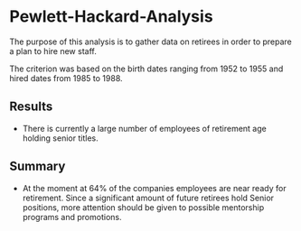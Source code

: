 # Pewlett-Hackard-Analysis


The purpose of this analysis is to gather data on retirees in order to prepare a plan to hire new staff. 

The criterion was based on the birth dates ranging from 1952 to 1955 and hired dates from 1985 to 1988.


## Results

- There is currently a large number of employees of retirement age holding senior titles.
	


## Summary

- At the moment at 64% of the companies employees are near ready for retirement. Since a significant amount of future retirees hold Senior positions, more attention should be given to possible mentorship programs and promotions. 

